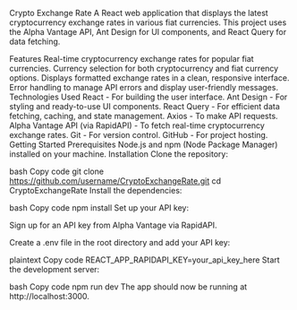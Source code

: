 Crypto Exchange Rate
A React web application that displays the latest cryptocurrency exchange rates in various fiat currencies. This project uses the Alpha Vantage API, Ant Design for UI components, and React Query for data fetching.

Features
Real-time cryptocurrency exchange rates for popular fiat currencies.
Currency selection for both cryptocurrency and fiat currency options.
Displays formatted exchange rates in a clean, responsive interface.
Error handling to manage API errors and display user-friendly messages.
Technologies Used
React - For building the user interface.
Ant Design - For styling and ready-to-use UI components.
React Query - For efficient data fetching, caching, and state management.
Axios - To make API requests.
Alpha Vantage API (via RapidAPI) - To fetch real-time cryptocurrency exchange rates.
Git - For version control.
GitHub - For project hosting.
Getting Started
Prerequisites
Node.js and npm (Node Package Manager) installed on your machine.
Installation
Clone the repository:

bash
Copy code
git clone https://github.com/username/CryptoExchangeRate.git
cd CryptoExchangeRate
Install the dependencies:

bash
Copy code
npm install
Set up your API key:

Sign up for an API key from Alpha Vantage via RapidAPI.

Create a .env file in the root directory and add your API key:

plaintext
Copy code
REACT_APP_RAPIDAPI_KEY=your_api_key_here
Start the development server:

bash
Copy code
npm run dev
The app should now be running at http://localhost:3000.
